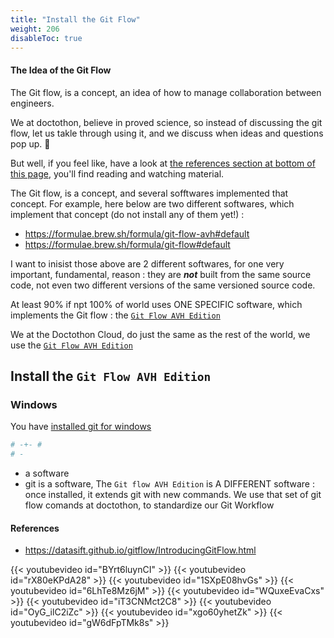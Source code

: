 ```yaml
---
title: "Install the Git Flow"
weight: 206
disableToc: true
---
```


#### The Idea of the Git Flow

The Git flow, is a concept, an idea of how to manage collaboration between engineers.

We at doctothon, believe in proved science, so instead of discussing the git flow, let us takle through using it, and we discuss when ideas and questions pop up. :hammer:

But well, if you feel like, have a look at [the references section at bottom of this page](/fr/getincloudteam/6.install-git-flow/#references), you'll find reading and watching material.

The Git flow, is a concept, and several sofftwares implemented that concept. For example, here below are two different softwares, which implement that concept (do not install any of them yet!) :
* https://formulae.brew.sh/formula/git-flow-avh#default
* https://formulae.brew.sh/formula/git-flow#default

I want to inisist those above are 2 different softwares, for one very important, fundamental, reason : they are _**not**_ built from the same source code, not even two different versions of the same versioned source code.


At least 90% if npt 100% of world uses ONE SPECIFIC software, which implements the Git flow : the [`Git Flow AVH Edition`](https://github.com/petervanderdoes/gitflow-avh)

We at the Doctothon Cloud, do just the same as the rest of the world, we use the [`Git Flow AVH Edition`](https://github.com/petervanderdoes/gitflow-avh)

## Install the `Git Flow AVH Edition`

### Windows

You have [installed git for windows](/fr/gitworkflows/install-git/)

```bash
# -+- #
# -

```


* a software
* git is a software, The `Git flow AVH Edition` is A DIFFERENT software : once installed, it extends git with new commands. We use that set of git flow comands at doctothon, to standardize our Git Workflow


#### References

* https://datasift.github.io/gitflow/IntroducingGitFlow.html

{{< youtubevideo id="BYrt6luynCI" >}}
{{< youtubevideo id="rX80eKPdA28" >}}
{{< youtubevideo id="1SXpE08hvGs" >}}
{{< youtubevideo id="6LhTe8Mz6jM" >}}
{{< youtubevideo id="WQuxeEvaCxs" >}}
{{< youtubevideo id="iT3CNMct2C8" >}}
{{< youtubevideo id="OyG_ilC2iZc" >}}
{{< youtubevideo id="xgo60yhetZk" >}}
{{< youtubevideo id="gW6dFpTMk8s" >}}
